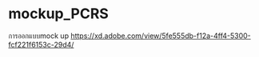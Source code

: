 # mockup_PCRS
การออกแบบmock up
https://xd.adobe.com/view/5fe555db-f12a-4ff4-5300-fcf221f6153c-29d4/
